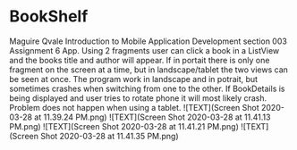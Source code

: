# BookShelf
Maguire Qvale Introduction to Mobile Application Development section 003 Assignment 6 App. 
Using 2 fragments user can click a book in a ListView and the books title and author will appear. If in portait there is only one fragment on the screen at a time, but in landscape/tablet the two views can be seen at once. The program work in landscape and in potrait, but sometimes crashes when switching from one to the other. If BookDetails is being displayed and user tries to rotate phone it will most likely crash. Problem does not happen when using a tablet.
![TEXT](Screen Shot 2020-03-28 at 11.39.24 PM.png) ![TEXT](Screen Shot 2020-03-28 at 11.41.13 PM.png) ![TEXT](Screen Shot 2020-03-28 at 11.41.21 PM.png) ![TEXT](Screen Shot 2020-03-28 at 11.41.35 PM.png)

